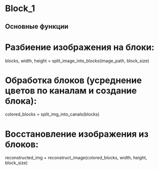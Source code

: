 # Block_1
## Основные функции

# Разбиение изображения на блоки:

blocks, width, height = split_image_into_blocks(image_path, block_size)


# Обработка блоков (усреднение цветов по каналам и создание блока):

colored_blocks = split_img_into_canals(blocks)


# Восстановление изображения из блоков:

reconstructed_img = reconstruct_image(colored_blocks, width, height, block_size)
